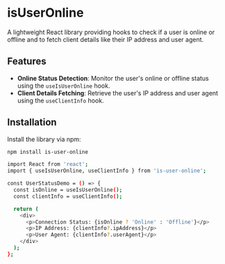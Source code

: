# isUserOnline  

A lightweight React library providing hooks to check if a user is online or offline and to fetch client details like their IP address and user agent.

## Features  

- **Online Status Detection**: Monitor the user's online or offline status using the `useIsUserOnline` hook.  
- **Client Details Fetching**: Retrieve the user's IP address and user agent using the `useClientInfo` hook.  

## Installation  

Install the library via npm:  

```bash
npm install is-user-online
```

```bash
import React from 'react';
import { useIsUserOnline, useClientInfo } from 'is-user-online';

const UserStatusDemo = () => {
  const isOnline = useIsUserOnline();
  const clientInfo = useClientInfo();

  return (
    <div>
      <p>Connection Status: {isOnline ? 'Online' : 'Offline'}</p>
      <p>IP Address: {clientInfo?.ipAddress}</p>
      <p>User Agent: {clientInfo?.userAgent}</p>
    </div>
  );
};
